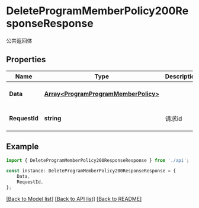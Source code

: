 # DeleteProgramMemberPolicy200ResponseResponse

公共返回体

## Properties

Name | Type | Description | Notes
------------ | ------------- | ------------- | -------------
**Data** | [**Array&lt;ProgramProgramMemberPolicy&gt;**](ProgramProgramMemberPolicy.md) |  | [optional] [default to undefined]
**RequestId** | **string** | 请求id | [optional] [default to 'xxxxx']

## Example

```typescript
import { DeleteProgramMemberPolicy200ResponseResponse } from './api';

const instance: DeleteProgramMemberPolicy200ResponseResponse = {
    Data,
    RequestId,
};
```

[[Back to Model list]](../README.md#documentation-for-models) [[Back to API list]](../README.md#documentation-for-api-endpoints) [[Back to README]](../README.md)
